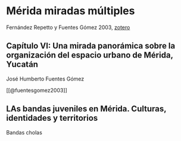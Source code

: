 # Mérida miradas múltiples
Fernández Repetto y Fuentes Gómez 2003, [zotero](zotero://select/items/@fernandezrepetto&fuentesgomez2003)

## Capítulo VI: Una mirada panorámica sobre la organización del espacio urbano de Mérida, Yucatán
José Humberto Fuentes Gómez

[[@fuentesgomez2003]]


## LAs bandas juveniles en Mérida. Culturas, identidades y territorios
Bandas cholas 